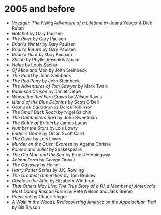 # 2005 and before

- *Voyager: The Flying Adventure of a Lifetime* by Jeana Yeager & Dick Rutan
- *Hatchet* by Gary Paulsen
- *The River* by Gary Paulsen
- *Brian's Winter* by Gary Paulsen
- *Brian's Return* by Gary Paulsen
- *Brian's Hunt* by Gary Paulsen
- *Shiloh* by Phyllis Reynolds Naylor
- *Holes* by Louis Sachar
- *Of Mice and Men* by John Steinbeck
- *The Pearl* by John Steinbeck
- *The Red Pony* by John Steinbeck
- *The Adventures of Tom Sawyer* by Mark Twain
- *Robinson Crusoe* by Daniel Defoe
- *Where the Red Fern Grows* by Wilson Rawls
- *Island of the Blue Dolphins* by Scott O'Dell
- *Goshawk Squadron* by Derek Robinson
- *The Small Back Room* by Nigel Balchin
- *The Dambusters Raid* by John Sweetman
- *The Battle of Britain* by James Lucas
- *Number the Stars* by Lois Lowry
- *Ender's Game* by Orson Scott Card
- *The Giver* by Lois Lowry
- *Murder on the Orient Express* by Agatha Christie
- *Romeo and Juliet* by Shakespeare
- *The Old Man and the Sea* by Ernest Hemingway
- *Animal Farm* by George Orwell
- *The Odyssey* by Homer
- *Harry Potter Series* by J.K. Rowling
- *The Greatest Generation* by Tom Brokaw
- *Castle in the Attic* by Elizabeth Winthrop
- *That Others May Live: The True Story of a PJ, a Member of America's Most Daring Rescue Force* by Pete Nelson and Jack Brehm
- *Press on!* by Chuck Yeager
- *A Walk in the Woods: Rediscovering America on the Appalachian Trail* by Bill Bryson